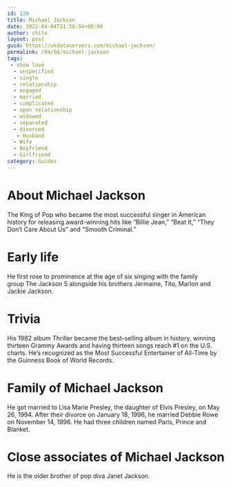 ```yaml
---
id: 120
title: Michael Jackson
date: 2021-04-04T21:58:54+00:00
author: chito
layout: post
guid: https://ukdataservers.com/michael-jackson/
permalink: /04/04/michael-jackson
tags:
 - show love
  - unspecified
  - single
  - relationship
  - engaged
  - married
  - complicated
  - open relationship
  - widowed
  - separated
  - divorced
   - Husband
  - Wife
  - Boyfriend
  - Girlfriend
category: Guides
---
```




  
  
#  About Michael Jackson
                  
                  
                  
The King of Pop who became the most successful singer in American history for releasing award-winning hits like &#8220;Billie Jean,&#8221; &#8220;Beat It,&#8221; &#8220;They Don&#8217;t Care About Us&#8221; and &#8220;Smooth Criminal.&#8221;
                  
                
                
                
# Early life
                  
                  
                  
He first rose to prominence at the age of six singing with the family group The Jackson 5 alongside his brothers Jermaine, Tito, Marlon and Jackie Jackson. 
                  
                
                
                
# Trivia
                  
                  
                  
His 1982 album Thriller became the best-selling album in history, winning thirteen Grammy Awards and having thirteen songs reach #1 on the U.S. charts. He&#8217;s recognized as the Most Successful Entertainer of All-Time by the Guinness Book of World Records. 
                  
                
                
                
# Family of Michael Jackson
                  
                  
                  
He got married to Lisa Marie Presley, the daughter of Elvis Presley, on May 26, 1994. After their divorce on January 18, 1996, he married Debbie Rowe on November 14, 1996. He had three children named Paris, Prince and Blanket.  
                  
                
                
                
# Close associates of Michael Jackson
                  
                  
                  
He is the older brother of pop diva Janet Jackson. 
                  
                
              
            
          
          
          
    
    
  
